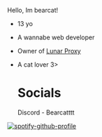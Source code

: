 Hello, Im bearcat!

- 13 yo
- A wannabe web developer
- Owner of [Lunar Proxy](https://github.com/lunar-proxy/lunar)
- A cat lover 3>


  # Socials
  Discord - Bearcatttt
  
[![spotify-github-profile](https://spotify-github-profile.kittinanx.com/api/view?uid=31ortccux76qdx7spum3fkd33j5e&cover_image=true&theme=default&show_offline=false&background_color=121212&interchange=true)](https://spotify-github-profile.kittinanx.com/api/view?uid=31ortccux76qdx7spum3fkd33j5e&redirect=true)

